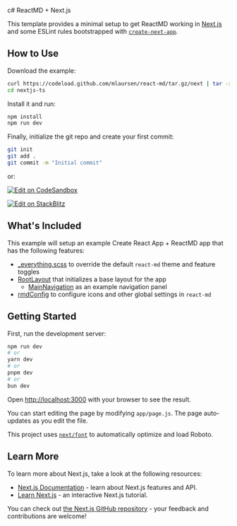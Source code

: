 c# ReactMD + Next.js

This template provides a minimal setup to get ReactMD working in
[Next.js](https://nextjs.org) and some ESLint rules bootstrapped with
[`create-next-app`](https://nextjs.org/docs/app/api-reference/cli/create-next-app).

## How to Use

Download the example:

```bash
curl https://codeload.github.com/mlaursen/react-md/tar.gz/next | tar -xz --strip=2 react-md-next/examples/nextjs-ts
cd nextjs-ts
```

Install it and run:

```sh
npm install
npm run dev
```

Finally, initialize the git repo and create your first commit:

```sh
git init
git add .
git commit -m "Initial commit"
```

or:

[![Edit on CodeSandbox](https://codesandbox.io/static/img/play-codesandbox.svg)](https://codesandbox.io/p/sandbox/github/mlaursen/react-md/tree/next/examples/nextjs-js)

[![Edit on StackBlitz](https://developer.stackblitz.com/img/open_in_stackblitz.svg)](https://stackblitz.com/github/mlaursen/react-md/tree/next/examples/nextjs-js)

## What's Included

This example will setup an example Create React App + ReactMD app that has the following features:

- [\_everything.scss](./_everything.scss) to override the default `react-md` theme and feature toggles
- [RootLayout](./src/components/RootLayout.tsx) that initializes a base layout for the app
  - [MainNavigation](./src/components/MainNavigation.tsx) as an example navigation panel
- [rmdConfig](./src/rmdConfig.tsx) to configure icons and other global settings in `react-md`

## Getting Started

First, run the development server:

```bash
npm run dev
# or
yarn dev
# or
pnpm dev
# or
bun dev
```

Open [http://localhost:3000](http://localhost:3000) with your browser to see the result.

You can start editing the page by modifying `app/page.js`. The page auto-updates as you edit the file.

This project uses [`next/font`](https://nextjs.org/docs/app/building-your-application/optimizing/fonts) to automatically optimize and load Roboto.

## Learn More

To learn more about Next.js, take a look at the following resources:

- [Next.js Documentation](https://nextjs.org/docs) - learn about Next.js features and API.
- [Learn Next.js](https://nextjs.org/learn) - an interactive Next.js tutorial.

You can check out [the Next.js GitHub repository](https://github.com/vercel/next.js) - your feedback and contributions are welcome!
